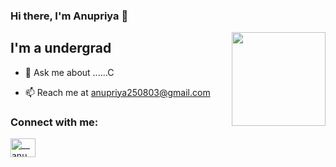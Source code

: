### Hi there, I'm Anupriya 👋

<img align='right' src='https://github.com/Rishit-dagli/Rishit-dagli/blob/master/images/octocat-anime.gif' width='150"'>

## I'm a undergrad

- 💬 Ask me about ......C

- 📫 Reach me at anupriya250803@gmail.com

### Connect with me:

<a href="https://instagram.com/__anu_priya.__" target="blank"><img align="center" src="https://raw.githubusercontent.com/rahuldkjain/github-profile-readme-generator/master/src/images/icons/Social/instagram.svg" alt="__anu_priya.__" height="30" width="40" /></a>
